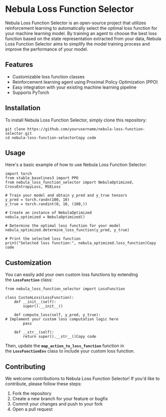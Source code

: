 # **Nebula Loss Function Selector**

Nebula Loss Function Selector is an open-source project that utilizes reinforcement learning to automatically select the optimal loss function for your machine learning model. By training an agent to choose the best loss function based on the state representation extracted from your data, Nebula Loss Function Selector aims to simplify the model training process and improve the performance of your model.

## **Features**

- Customizable loss function classes
- Reinforcement learning agent using Proximal Policy Optimization (PPO)
- Easy integration with your existing machine learning pipeline
- Supports PyTorch

## **Installation**

To install Nebula Loss Function Selector, simply clone this repository:

```
git clone https://github.com/yourusername/nebula-loss-function-selector.git
cd nebula-loss-function-selectorCopy code

```

## **Usage**

Here's a basic example of how to use Nebula Loss Function Selector:

```
import torch
from stable_baselines3 import PPO
from nebula_loss_function_selector import NebulaOptimized, CrossEntropyLoss, MSELoss

# Train your model and obtain y_pred and y_true tensors
y_pred = torch.randn(100, 10)
y_true = torch.randint(0, 10, (100,))

# Create an instance of NebulaOptimized
nebula_optimized = NebulaOptimized()

# Determine the optimal loss function for your model
nebula_optimized.determine_loss_function(y_pred, y_true)

# Print the selected loss function
print("Selected loss function:", nebula_optimized.loss_function)Copy code

```

## **Customization**

You can easily add your own custom loss functions by extending the **`LossFunction`** class:

```
from nebula_loss_function_selector import LossFunction

class CustomLoss(LossFunction):
    def __init__(self):
        super().__init__()

    def compute_loss(self, y_pred, y_true):
# Implement your custom loss computation logic here
        pass

    def __str__(self):
        return super().__str__()Copy code

```

Then, update the **`map_action_to_loss_function`** function in the **`LossFunctionEnv`** class to include your custom loss function.

## **Contributing**

We welcome contributions to Nebula Loss Function Selector! If you'd like to contribute, please follow these steps:

1. Fork the repository
2. Create a new branch for your feature or bugfix
3. Commit your changes and push to your fork
4. Open a pull request